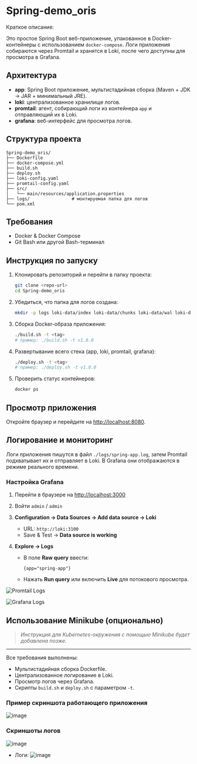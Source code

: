 # Spring-demo\_oris

Краткое описание:

Это простое Spring Boot веб-приложение, упакованное в Docker-контейнеры с использованием `docker-compose`. Логи приложения собираются через Promtail и хранятся в Loki, после чего доступны для просмотра в Grafana.

## Архитектура

* **app**: Spring Boot приложение, мультистадийная сборка (Maven + JDK → JAR + минимальный JRE).
* **loki**: централизованное хранилище логов.
* **promtail**: агент, собирающий логи из контейнера `app` и отправляющий их в Loki.
* **grafana**: веб-интерфейс для просмотра логов.

## Структура проекта

```
Spring-demo_oris/
├── Dockerfile
├── docker-compose.yml
├── build.sh
├── deploy.sh
├── loki-config.yaml
├── promtail-config.yaml
├── src/
│   └── main/resources/application.properties
├── logs/                # монтируемая папка для логов
└── pom.xml
```

## Требования

* Docker & Docker Compose
* Git Bash или другой Bash-терминал

## Инструкция по запуску

1. Клонировать репозиторий и перейти в папку проекта:

   ```bash
   git clone <repo-url>
   cd Spring-demo_oris
   ```

2. Убедиться, что папка для логов создана:

   ```bash
   mkdir -p logs loki-data/index loki-data/chunks loki-data/wal loki-data/cache
   ```

3. Сборка Docker-образа приложения:

   ```bash
   ./build.sh -t <tag>
   # пример: ./build.sh -t v1.0.0
   ```

4. Развертывание всего стека (app, loki, promtail, grafana):

   ```bash
   ./deploy.sh -t <tag>
   # пример: ./deploy.sh -t v1.0.0
   ```

5. Проверить статус контейнеров:

   ```bash
   docker ps
   ```

## Просмотр приложения

Откройте браузер и перейдите на [http://localhost:8080](http://localhost:8080).

## Логирование и мониторинг

Логи приложения пишутся в файл `./logs/spring-app.log`, затем Promtail подхватывает их и отправляет в Loki. В Grafana они отображаются в режиме реального времени.

### Настройка Grafana

1. Перейти в браузере на [http://localhost:3000](http://localhost:3000)
2. Войти `admin` / `admin`
3. **Configuration → Data Sources → Add data source → Loki**

   * URL: `http://loki:3100`
   * Save & Test → **Data source is working**
4. **Explore → Logs**

   * В поле **Raw query** ввести:

     ```loki
     {app="spring-app"}
     ```
   * Нажать **Run query** или включить **Live** для потокового просмотра.

![Promtail Logs](docs/screenshots/promtail.png)

![Grafana Logs](docs/screenshots/grafana_logs.png)

## Использование Minikube (опционально)

> *Инструкция для Kubernetes-окружения с помощью Minikube будет добавлена позже.*

---

Все требования выполнены:

* Мультистадийная сборка Dockerfile.
* Централизованное логирование в Loki.
* Просмотр логов через Grafana.
* Скрипты `build.sh` и `deploy.sh` с параметром `-t`.

### Пример скриншота работающего приложения
![image](https://github.com/user-attachments/assets/07d28a53-a0a3-4eb9-a773-89f9db7ac9d7)


### Скриншоты логов
![image](https://github.com/user-attachments/assets/afa21079-e829-4fa3-82f2-3175beebcc75)

* Логи:
  ![image](https://github.com/user-attachments/assets/eb3bddd7-0631-4c23-936c-98ebb21e0331)

